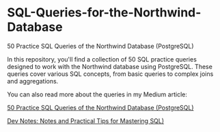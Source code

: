 # SQL-Queries-for-the-Northwind-Database

50 Practice SQL Queries of the Northwind Database (PostgreSQL)

In this repository, you'll find a collection of 50 SQL practice queries designed to work with the Northwind database using PostgreSQL. These queries cover various SQL concepts, from basic queries to complex joins and aggregations.

You can also read more about the queries in my Medium article:

[50 Practice SQL Queries of the Northwind Database (PostgreSQL)](https://medium.com/@incigulcindurak/step-by-step-practices-50-practice-sql-queries-of-the-northwind-database-postgresql-38ed602ef30d)

[Dev Notes: Notes and Practical Tips for Mastering SQL)](https://medium.com/@incigulcindurak/dev-notes-notes-and-practical-tips-for-mastering-sql-0f8dfedfa46a)


